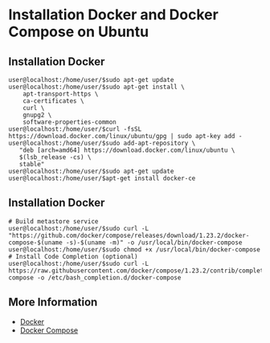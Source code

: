 # Installation Docker and Docker Compose on Ubuntu

## Installation Docker
```bash=bash
user@localhost:/home/user/$sudo apt-get update
user@localhost:/home/user/$sudo apt-get install \
    apt-transport-https \
    ca-certificates \
    curl \
    gnupg2 \
    software-properties-common
user@localhost:/home/user/$curl -fsSL https://download.docker.com/linux/ubuntu/gpg | sudo apt-key add -
user@localhost:/home/user/$sudo add-apt-repository \
   "deb [arch=amd64] https://download.docker.com/linux/ubuntu \
   $(lsb_release -cs) \
   stable"
user@localhost:/home/user/$sudo apt-get update
user@localhost:/home/user/$apt-get install docker-ce
```
## Installation Docker
```bash=bash
# Build metastore service
user@localhost:/home/user/$sudo curl -L "https://github.com/docker/compose/releases/download/1.23.2/docker-compose-$(uname -s)-$(uname -m)" -o /usr/local/bin/docker-compose
user@localhost:/home/user/$sudo chmod +x /usr/local/bin/docker-compose
# Install Code Completion (optional)
user@localhost:/home/user/$sudo curl -L https://raw.githubusercontent.com/docker/compose/1.23.2/contrib/completion/bash/docker-compose -o /etc/bash_completion.d/docker-compose
```

## More Information

* [Docker](https://docs.docker.com/install/linux/docker-ce/ubuntu/#install-using-the-repository)
* [Docker Compose](https://docs.docker.com/compose/install/)
